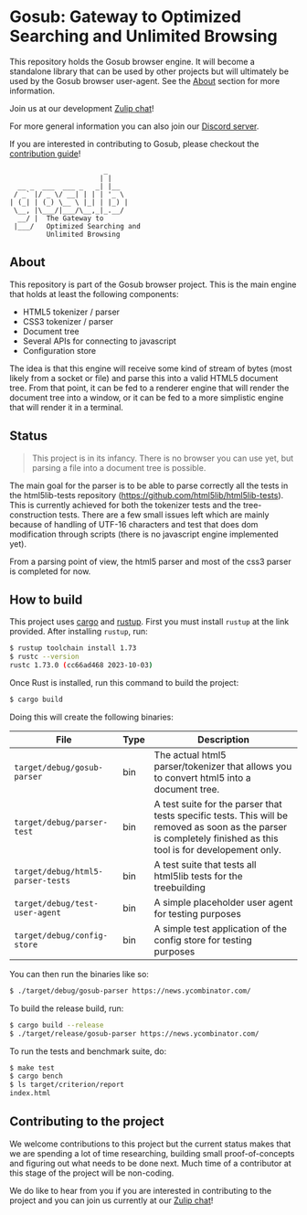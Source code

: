 # Gosub: Gateway to Optimized Searching and Unlimited Browsing

This repository holds the Gosub browser engine. It will become a standalone library that can be used by other projects but will ultimately be used by the Gosub browser user-agent. See the [About](#about) section for more information.

Join us at our development [Zulip chat](https://chat.developer.gosub.io)!

For more general information you can also join our [Discord server](https://chat.gosub.io).

If you are interested in contributing to Gosub, please checkout the [contribution guide](CONTRIBUTING.md)!


```
                       _
                      | |
  __ _  ___  ___ _   _| |__
 / _` |/ _ \/ __| | | | '_ \
| (_| | (_) \__ \ |_| | |_) |
 \__, |\___/|___/\__,_|_.__/
  __/ |  The Gateway to
 |___/   Optimized Searching and
         Unlimited Browsing
```

## About

This repository is part of the Gosub browser project. This is the main engine that holds at least the following components:

 - HTML5 tokenizer / parser
 - CSS3 tokenizer / parser
 - Document tree
 - Several APIs for connecting to javascript
 - Configuration store

The idea is that this engine will receive some kind of stream of bytes (most likely from a socket or file) and parse this into a valid HTML5 document tree. From that point, it can be fed to a renderer engine that will render the document tree into a window, or it can be fed to a more simplistic engine that will render it in a terminal.

## Status

> This project is in its infancy. There is no browser you can use yet, but parsing a file into a document tree is possible.

The main goal for the parser is to be able to parse correctly all the tests in the html5lib-tests repository (https://github.com/html5lib/html5lib-tests). This is currently achieved for both the tokenizer tests and the tree-construction tests. There are a few small issues left which are mainly because of handling of UTF-16 characters and test that does dom modification through scripts (there is no javascript engine implemented yet).

From a parsing point of view, the html5 parser and most of the css3 parser is completed for now.

## How to build

This project uses [cargo](https://doc.rust-lang.org/cargo/) and [rustup](https://www.rust-lang.org/tools/install). First you must install `rustup` at the link provided. After installing `rustup`, run:

```bash
$ rustup toolchain install 1.73
$ rustc --version
rustc 1.73.0 (cc66ad468 2023-10-03)
```

Once Rust is installed, run this command to build the project:

```bash
$ cargo build
```

Doing this will create the following binaries:

| File                              | Type | Description                                                                                                                                                     |
|-----------------------------------|------|-----------------------------------------------------------------------------------------------------------------------------------------------------------------|
| `target/debug/gosub-parser`       | bin  | The actual html5 parser/tokenizer that allows you to convert html5 into a document tree.               <br/>                                                         |
| `target/debug/parser-test`        | bin  | A test suite for the parser that tests specific tests. This will be removed as soon as the parser is completely finished as this tool is for developement only. |
| `target/debug/html5-parser-tests` | bin  | A test suite that tests all html5lib tests for the treebuilding                                                                                                 |
| `target/debug/test-user-agent`    | bin  | A simple placeholder user agent for testing purposes                                                                                                            |
| `target/debug/config-store`       | bin  | A simple test application of the config store for testing purposes                                                                                              |

You can then run the binaries like so:

```bash
$ ./target/debug/gosub-parser https://news.ycombinator.com/
```

To build the release build, run:

```bash
$ cargo build --release
$ ./target/release/gosub-parser https://news.ycombinator.com/
```

To run the tests and benchmark suite, do:

```bash
$ make test
$ cargo bench
$ ls target/criterion/report
index.html
```


## Contributing to the project
We welcome contributions to this project but the current status makes that we are spending a lot of time researching, building small proof-of-concepts and figuring out what needs to be done next. Much time of a contributor at this stage of the project will be non-coding.

We do like to hear from you if you are interested in contributing to the project and you can join us currently at our [Zulip chat](https://chat.developer.gosub.io)!
